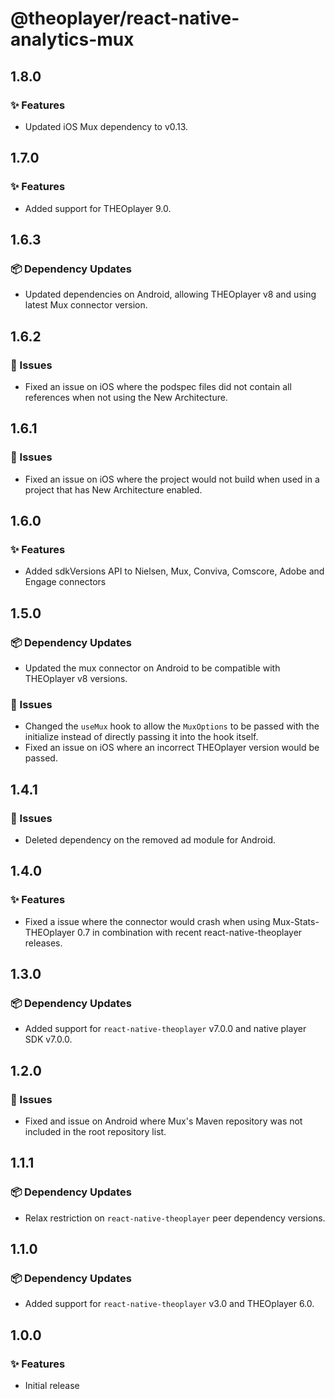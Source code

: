 # @theoplayer/react-native-analytics-mux

## 1.8.0

### ✨ Features

- Updated iOS Mux dependency to v0.13.

## 1.7.0

### ✨ Features

- Added support for THEOplayer 9.0.

## 1.6.3

### 📦 Dependency Updates

- Updated dependencies on Android, allowing THEOplayer v8 and using latest Mux connector version.

## 1.6.2

### 🐛 Issues

- Fixed an issue on iOS where the podspec files did not contain all references when not using the New Architecture.

## 1.6.1

### 🐛 Issues

- Fixed an issue on iOS where the project would not build when used in a project that has New Architecture enabled.

## 1.6.0

### ✨ Features

- Added sdkVersions API to Nielsen, Mux, Conviva, Comscore, Adobe and Engage connectors

## 1.5.0

### 📦 Dependency Updates

- Updated the mux connector on Android to be compatible with THEOplayer v8 versions.

### 🐛 Issues

- Changed the `useMux` hook to allow the `MuxOptions` to be passed with the initialize instead of directly passing it into the hook itself.
- Fixed an issue on iOS where an incorrect THEOplayer version would be passed.

## 1.4.1

### 🐛 Issues

- Deleted dependency on the removed ad module for Android.

## 1.4.0

### ✨ Features

- Fixed a issue where the connector would crash when using Mux-Stats-THEOplayer 0.7 in combination with recent react-native-theoplayer releases.

## 1.3.0

### 📦 Dependency Updates

- Added support for `react-native-theoplayer` v7.0.0 and native player SDK v7.0.0.

## 1.2.0

### 🐛 Issues

- Fixed and issue on Android where Mux's Maven repository was not included in the root repository list.

## 1.1.1

### 📦 Dependency Updates

- Relax restriction on `react-native-theoplayer` peer dependency versions.

## 1.1.0

### 📦 Dependency Updates

- Added support for `react-native-theoplayer` v3.0 and THEOplayer 6.0.

## 1.0.0

### ✨ Features

- Initial release

